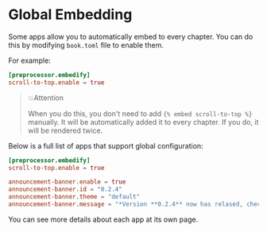 # Global Embedding

Some apps allow you to automatically embed to every chapter. You can do this by modifying `book.toml` file to enable them.

For example:

```toml
[preprocessor.embedify]
scroll-to-top.enable = true
```

<!-- embed ignore begin -->

> 💥Attention
>
> When you do this, you don't need to add `{% embed scroll-to-top %}` manually. It will be automatically added it to every chapter. If you do, it will be rendered twice.

<!-- embed ignore end -->

Below is a full list of apps that support global configuration:

```toml
[preprocessor.embedify]
scroll-to-top.enable = true

announcement-banner.enable = true
announcement-banner.id = "0.2.4"
announcement-banner.theme = "default"
announcement-banner.message = "*Version **0.2.4** now has relased, check it out [here](https://github.com/MR-Addict/mdbook-embedify/releases/tag/0.2.4).*"
```

You can see more details about each app at its own page.
